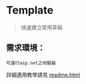 # Template
> 快速建立常用草稿

## 需求環境：
	可運行asp.net之伺服器


詳細適用教學請見 [readme.html](https://wl00887404.github.io/template/readme.html)
